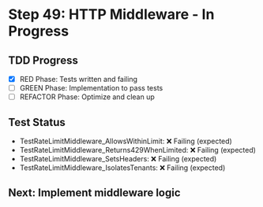 # Step 49: HTTP Middleware - In Progress

## TDD Progress
- [x] RED Phase: Tests written and failing
- [ ] GREEN Phase: Implementation to pass tests
- [ ] REFACTOR Phase: Optimize and clean up

## Test Status
- TestRateLimitMiddleware_AllowsWithinLimit: ❌ Failing (expected)
- TestRateLimitMiddleware_Returns429WhenLimited: ❌ Failing (expected)
- TestRateLimitMiddleware_SetsHeaders: ❌ Failing (expected)
- TestRateLimitMiddleware_IsolatesTenants: ❌ Failing (expected)

## Next: Implement middleware logic
